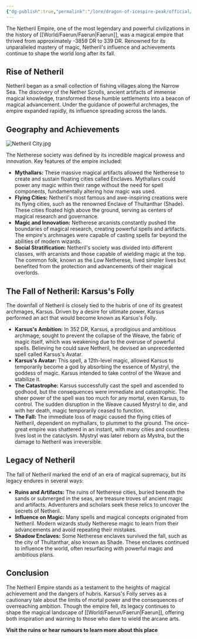 ```yaml
---
{"dg-publish":true,"permalink":"/lore/dragon-of-icespire-peak/official/kingdoms-and-cities/the-netheril-empire/"}
---
```


The Netheril Empire, one of the most legendary and powerful civilizations in the history of [[World/Faerun/Faerun\|Faerun]], was a magical empire that thrived from approximately -3859 DR to 339 DR. Renowned for its unparalleled mastery of magic, Netheril's influence and achievements continue to shape the world long after its fall.
## Rise of Netheril

Netheril began as a small collection of fishing villages along the Narrow Sea. The discovery of the Nether Scrolls, ancient artifacts of immense magical knowledge, transformed these humble settlements into a beacon of magical advancement. Under the guidance of powerful archmages, the empire expanded rapidly, its influence spreading across the lands.

## Geography and Achievements

![Netheril City.jpg](/img/user/Images/Locations/Netheril%20City.jpg)

The Netherese society was defined by its incredible magical prowess and innovation. Key features of the empire included:

- **Mythallars:** These massive magical artifacts allowed the Netherese to create and sustain floating cities called Enclaves. Mythallars could power any magic within their range without the need for spell components, fundamentally altering how magic was used.
- **Flying Cities:** Netheril's most famous and awe-inspiring creations were its flying cities, such as the renowned Enclave of Thultanthar (Shade). These cities floated high above the ground, serving as centers of magical research and governance.
- **Magic and Innovation:** Netherese arcanists constantly pushed the boundaries of magical research, creating powerful spells and artifacts. The empire's archmages were capable of casting spells far beyond the abilities of modern wizards.
- **Social Stratification:** Netheril's society was divided into different classes, with arcanists and those capable of wielding magic at the top. The common folk, known as the Low Netherese, lived simpler lives but benefited from the protection and advancements of their magical overlords.

## The Fall of Netheril: Karsus's Folly

The downfall of Netheril is closely tied to the hubris of one of its greatest archmages, Karsus. Driven by a desire for ultimate power, Karsus performed an act that would become known as Karsus's Folly.

- **Karsus's Ambition:** In 352 DR, Karsus, a prodigious and ambitious archmage, sought to prevent the collapse of the Weave, the fabric of magic itself, which was weakening due to the overuse of powerful spells. Believing he could save Netheril, he devised an unprecedented spell called Karsus's Avatar.
- **Karsus's Avatar:** This spell, a 12th-level magic, allowed Karsus to temporarily become a god by absorbing the essence of Mystryl, the goddess of magic. Karsus intended to take control of the Weave and stabilize it.
- **The Catastrophe:** Karsus successfully cast the spell and ascended to godhood, but the consequences were immediate and catastrophic. The sheer power of the spell was too much for any mortal, even Karsus, to control. The sudden disruption in the Weave caused Mystryl to die, and with her death, magic temporarily ceased to function.
- **The Fall:** The immediate loss of magic caused the flying cities of Netheril, dependent on mythallars, to plummet to the ground. The once-great empire was shattered in an instant, with many cities and countless lives lost in the cataclysm. Mystryl was later reborn as Mystra, but the damage to Netheril was irreversible.

## Legacy of Netheril

The fall of Netheril marked the end of an era of magical supremacy, but its legacy endures in several ways:

- **Ruins and Artifacts:** The ruins of Netherese cities, buried beneath the sands or submerged in the seas, are treasure troves of ancient magic and artifacts. Adventurers and scholars seek these relics to uncover the secrets of Netheril.
- **Influence on Magic:** Many spells and magical concepts originated from Netheril. Modern wizards study Netherese magic to learn from their advancements and avoid repeating their mistakes.
- **Shadow Enclaves:** Some Netherese enclaves survived the fall, such as the city of Thultanthar, also known as Shade. These enclaves continued to influence the world, often resurfacing with powerful magic and ambitious plans.

## Conclusion

The Netheril Empire stands as a testament to the heights of magical achievement and the dangers of hubris. Karsus's Folly serves as a cautionary tale about the limits of mortal power and the consequences of overreaching ambition. Though the empire fell, its legacy continues to shape the magical landscape of [[World/Faerun/Faerun\|Faerun]], offering both inspiration and warning to those who dare to wield the arcane arts.

**Visit the ruins or hear rumours to learn more about this place**